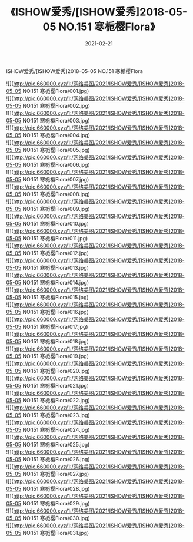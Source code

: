 ﻿---
layout: post
title:  《ISHOW爱秀/[ISHOW爱秀]2018-05-05 NO.151 寒栀樱Flora》
date:   2021-02-21
img: http://pic.660000.xyz/1:/网络美图/2021/ISHOW爱秀/[ISHOW爱秀]2018-05-05 NO.151 寒栀樱Flora/000.jpg
categories: [美女, 清纯, 唯美]
---

ISHOW爱秀/[ISHOW爱秀]2018-05-05 NO.151 寒栀樱Flora

 ![](http://pic.660000.xyz/1:/网络美图/2021/ISHOW爱秀/[ISHOW爱秀]2018-05-05 NO.151 寒栀樱Flora/001.jpg) <br>![](http://pic.660000.xyz/1:/网络美图/2021/ISHOW爱秀/[ISHOW爱秀]2018-05-05 NO.151 寒栀樱Flora/002.jpg) <br>![](http://pic.660000.xyz/1:/网络美图/2021/ISHOW爱秀/[ISHOW爱秀]2018-05-05 NO.151 寒栀樱Flora/003.jpg) <br>![](http://pic.660000.xyz/1:/网络美图/2021/ISHOW爱秀/[ISHOW爱秀]2018-05-05 NO.151 寒栀樱Flora/004.jpg) <br>![](http://pic.660000.xyz/1:/网络美图/2021/ISHOW爱秀/[ISHOW爱秀]2018-05-05 NO.151 寒栀樱Flora/005.jpg) <br>![](http://pic.660000.xyz/1:/网络美图/2021/ISHOW爱秀/[ISHOW爱秀]2018-05-05 NO.151 寒栀樱Flora/006.jpg) <br>![](http://pic.660000.xyz/1:/网络美图/2021/ISHOW爱秀/[ISHOW爱秀]2018-05-05 NO.151 寒栀樱Flora/007.jpg) <br>![](http://pic.660000.xyz/1:/网络美图/2021/ISHOW爱秀/[ISHOW爱秀]2018-05-05 NO.151 寒栀樱Flora/008.jpg) <br>![](http://pic.660000.xyz/1:/网络美图/2021/ISHOW爱秀/[ISHOW爱秀]2018-05-05 NO.151 寒栀樱Flora/009.jpg) <br>![](http://pic.660000.xyz/1:/网络美图/2021/ISHOW爱秀/[ISHOW爱秀]2018-05-05 NO.151 寒栀樱Flora/010.jpg) <br>![](http://pic.660000.xyz/1:/网络美图/2021/ISHOW爱秀/[ISHOW爱秀]2018-05-05 NO.151 寒栀樱Flora/011.jpg) <br>![](http://pic.660000.xyz/1:/网络美图/2021/ISHOW爱秀/[ISHOW爱秀]2018-05-05 NO.151 寒栀樱Flora/012.jpg) <br>![](http://pic.660000.xyz/1:/网络美图/2021/ISHOW爱秀/[ISHOW爱秀]2018-05-05 NO.151 寒栀樱Flora/013.jpg) <br>![](http://pic.660000.xyz/1:/网络美图/2021/ISHOW爱秀/[ISHOW爱秀]2018-05-05 NO.151 寒栀樱Flora/014.jpg) <br>![](http://pic.660000.xyz/1:/网络美图/2021/ISHOW爱秀/[ISHOW爱秀]2018-05-05 NO.151 寒栀樱Flora/015.jpg) <br>![](http://pic.660000.xyz/1:/网络美图/2021/ISHOW爱秀/[ISHOW爱秀]2018-05-05 NO.151 寒栀樱Flora/016.jpg) <br>![](http://pic.660000.xyz/1:/网络美图/2021/ISHOW爱秀/[ISHOW爱秀]2018-05-05 NO.151 寒栀樱Flora/017.jpg) <br>![](http://pic.660000.xyz/1:/网络美图/2021/ISHOW爱秀/[ISHOW爱秀]2018-05-05 NO.151 寒栀樱Flora/018.jpg) <br>![](http://pic.660000.xyz/1:/网络美图/2021/ISHOW爱秀/[ISHOW爱秀]2018-05-05 NO.151 寒栀樱Flora/019.jpg) <br>![](http://pic.660000.xyz/1:/网络美图/2021/ISHOW爱秀/[ISHOW爱秀]2018-05-05 NO.151 寒栀樱Flora/020.jpg) <br>![](http://pic.660000.xyz/1:/网络美图/2021/ISHOW爱秀/[ISHOW爱秀]2018-05-05 NO.151 寒栀樱Flora/021.jpg) <br>![](http://pic.660000.xyz/1:/网络美图/2021/ISHOW爱秀/[ISHOW爱秀]2018-05-05 NO.151 寒栀樱Flora/022.jpg) <br>![](http://pic.660000.xyz/1:/网络美图/2021/ISHOW爱秀/[ISHOW爱秀]2018-05-05 NO.151 寒栀樱Flora/023.jpg) <br>![](http://pic.660000.xyz/1:/网络美图/2021/ISHOW爱秀/[ISHOW爱秀]2018-05-05 NO.151 寒栀樱Flora/024.jpg) <br>![](http://pic.660000.xyz/1:/网络美图/2021/ISHOW爱秀/[ISHOW爱秀]2018-05-05 NO.151 寒栀樱Flora/025.jpg) <br>![](http://pic.660000.xyz/1:/网络美图/2021/ISHOW爱秀/[ISHOW爱秀]2018-05-05 NO.151 寒栀樱Flora/026.jpg) <br>![](http://pic.660000.xyz/1:/网络美图/2021/ISHOW爱秀/[ISHOW爱秀]2018-05-05 NO.151 寒栀樱Flora/027.jpg) <br>![](http://pic.660000.xyz/1:/网络美图/2021/ISHOW爱秀/[ISHOW爱秀]2018-05-05 NO.151 寒栀樱Flora/028.jpg) <br>![](http://pic.660000.xyz/1:/网络美图/2021/ISHOW爱秀/[ISHOW爱秀]2018-05-05 NO.151 寒栀樱Flora/029.jpg) <br>![](http://pic.660000.xyz/1:/网络美图/2021/ISHOW爱秀/[ISHOW爱秀]2018-05-05 NO.151 寒栀樱Flora/030.jpg) <br>![](http://pic.660000.xyz/1:/网络美图/2021/ISHOW爱秀/[ISHOW爱秀]2018-05-05 NO.151 寒栀樱Flora/031.jpg) <br>